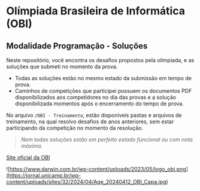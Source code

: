 # Olímpiada Brasileira de Informática (OBI)
## Modalidade Programação - Soluções

Neste repositório, você encontra os desafios propostos pela olímpiada, e as soluções que submeti no momento da prova.  
- Todas as soluções estão no mesmo estado da submissão em tempo de prova.  
- Caminhos de competições que participei possuem os documentos PDF disponibilizados aos competidores no dia das provas e a solução disponibilizada momentos após o encerramento do tempo de prova.

No arquivo `/OBI - Treinamento`, estão disponíveis pastas e arquivos de treinamento, na qual resolvo desafios de anos anteriores, sem estar participando da competição no momento da resolução.

> *Nem todas soluções estão em perfeito estado funcional ou com nota máxima.*

[Site oficial da OBI](https://olimpiada.ic.unicamp.br/)

![https://www.darwin.com.br/wp-content/uploads/2023/05/logo_obi.png](https://jornal.unicamp.br/wp-content/uploads/sites/32/2024/04/Age_20240412_OBI_Capa.jpg)
